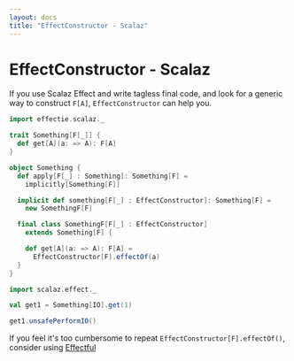```yaml
---
layout: docs
title: "EffectConstructor - Scalaz"
---
```


# EffectConstructor - Scalaz

If you use Scalaz Effect and write tagless final code, and look for a generic way to construct `F[A]`, `EffectConstructor` can help you.

```scala mdoc:reset-object
import effectie.scalaz._

trait Something[F[_]] {
  def get[A](a: => A): F[A]
}

object Something {
  def apply[F[_] : Something]: Something[F] =
    implicitly[Something[F]]

  implicit def something[F[_] : EffectConstructor]: Something[F] =
    new SomethingF[F]

  final class SomethingF[F[_] : EffectConstructor]
    extends Something[F] {

    def get[A](a: => A): F[A] =
      EffectConstructor[F].effectOf(a)
  }
}

import scalaz.effect._

val get1 = Something[IO].get(1)

get1.unsafePerformIO()
```

If you feel it's too cumbersome to repeat `EffectConstructor[F].effectOf()`, consider using [Effectful](effectful.md)

